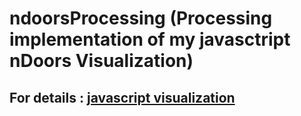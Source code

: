 # ndoorsProcessing (Processing implementation of my javasctript nDoors Visualization)
## For details : [javascript visualization](https://github.com/sumqwerty/nDoorsProblem) 
